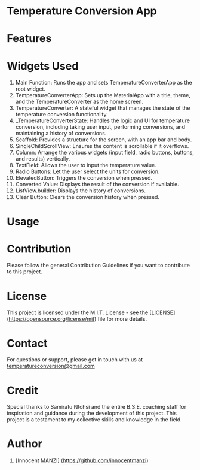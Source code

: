 # Temperature Conversion App

# Features

# Widgets Used

1. Main Function:  Runs the app and sets TemperatureConverterApp as the root widget.
2. TemperatureConverterApp:  Sets up the MaterialApp with a title, theme, and the TemperatureConverter as the home screen.
3. TemperatureConverter:  A stateful widget that manages the state of the temperature conversion functionality.
4. _TemperatureConverterState:  Handles the logic and UI for temperature conversion, including taking user input, performing conversions, and maintaining a history of 
  conversions.
5. Scaffold:  Provides a structure for the screen, with an app bar and body.
6. SingleChildScrollView:  Ensures the content is scrollable if it overflows.
7. Column:  Arrange the various widgets (input field, radio buttons, buttons, and results) vertically.
8. TextField:  Allows the user to input the temperature value.
9. Radio Buttons:  Let the user select the units for conversion.
10. ElevatedButton:  Triggers the conversion when pressed.
11. Converted Value:  Displays the result of the conversion if available.
12. ListView.builder:  Displays the history of conversions.
13. Clear Button:  Clears the conversion history when pressed.

# Usage

# Contribution
Please follow the general Contribution Guidelines if you want to contribute to this project.

# License
This project is licensed under the M.I.T. License - see the [LICENSE] (https://opensource.org/license/mit) file for more details.

# Contact
For questions or support, please get in touch with us at temperatureconversion@gmail.com

# Credit
Special thanks to Samiratu Ntohsi and the entire B.S.E. coaching staff for inspiration and guidance during the development of this project. This project is a testament to my collective skills and knowledge in the field.

# Author
 1. [Innocent MANZI] (https://github.com/innocentmanzi)

